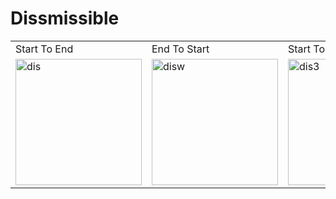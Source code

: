 <h1>Dissmissible</h1>
<table>
  <tr>
    <td> Start To End</td>
    <td> End To Start</td>
    <td> Start To End</td>
    <td> End To Start </td>
    
 </tr>
  <tr>
    <td><img width="202" alt="dis" src="https://user-images.githubusercontent.com/127725526/235319511-3900fc21-f0ff-4b29-af7f-a5e6ab046522.png">
 </td>
    <td><img width="202" alt="disw" src="https://user-images.githubusercontent.com/127725526/235319523-643ce789-38bf-41d6-9ff9-c246e7d3e777.png">
 </td>
    <td><img width="202" alt="dis3" src="https://user-images.githubusercontent.com/127725526/235319533-1fa44011-4d2c-40c2-8880-972b680c05a0.png">
 </td>
    <td><img width="202" alt="dis4" src="https://user-images.githubusercontent.com/127725526/235319548-70e320e7-69a7-41f0-af8f-c88d62723351.png">
 </td>
  </tr>
</table>
